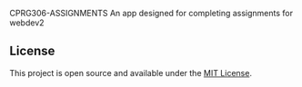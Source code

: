 CPRG306-ASSIGNMENTS
An app designed for completing assignments for webdev2

## License
 
This project is open source and available under the [MIT License](LICENSE).